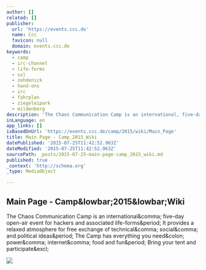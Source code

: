 ```yaml
---
author: []
related: []
publisher:
  url: 'https://events.ccc.de'
  name: Ccc
  favicon: null
  domain: events.ccc.de
keywords:
  - camp
  - irc-channel
  - life-forms
  - ssl
  - zehdenick
  - hand-ons
  - irc
  - fahrplan
  - ziegeleipark
  - mildenberg
description: 'The Chaos Communication Camp is an international, five-day open-air event for hackers and associated life-forms. It provides a relaxed atmosphere for free exchange of technical, social, and political ideas. The Camp has everything you need: power, internet, food and fun. Bring your tent and participate!'
inLanguage: en
app_links: []
isBasedOnUrl: 'https://events.ccc.de/camp/2015/wiki/Main_Page'
title: Main Page - Camp_2015_Wiki
datePublished: '2015-07-25T11:42:52.963Z'
dateModified: '2015-07-25T11:42:52.963Z'
sourcePath: _posts/2015-07-25-main-page-camp_2015_wiki.md
published: true
_context: 'http://schema.org'
_type: MediaObject

---
```

<article style=""><h1>Main Page - Camp&amp;lowbar;2015&amp;lowbar;Wiki</h1><p>The Chaos Communication Camp is an international&amp;comma; five-day open-air event for hackers and associated life-forms&amp;period; It provides a relaxed atmosphere for free exchange of technical&amp;comma; social&amp;comma; and political ideas&amp;period; The Camp has everything you need&amp;colon; power&amp;comma; internet&amp;comma; food and fun&amp;period; Bring your tent and participate&amp;excl;</p><img src="https://events.ccc.de/camp/2015/wiki/images/thumb/b/be/Cccamp15-logo-small-black_RGB.png/500px-Cccamp15-logo-small-black_RGB.png" /></article>